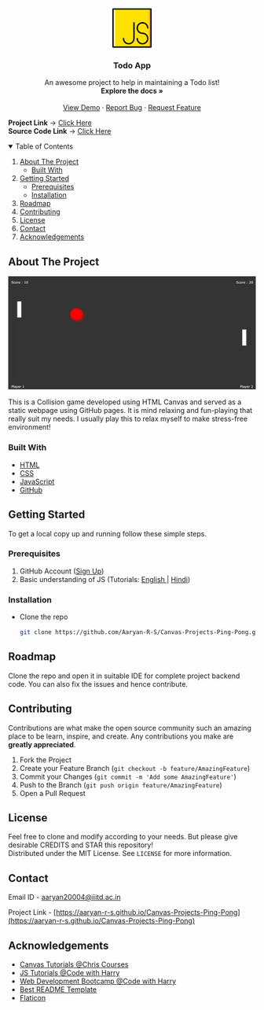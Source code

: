 <!-- PROJECT LOGO -->
<br />
<p align="center">
  <a href="https://aaryan-r-s.github.io/Canvas-Projects-Ping-Pong">
    <img src="readme-images/logo.png" alt="Logo" width="80" height="80">
  </a>

  <h3 align="center">Todo App</h3>

  <p align="center">
    An awesome project to help in maintaining a Todo list!
    <br />
    <strong>Explore the docs »</strong>
    <br />
    <br />
    <a href="https://aaryan-r-s.github.io/Canvas-Projects-Ping-Pong">View Demo</a>
    ·
    <a href="https://github.com/Aaryan-R-S/Canvas-Projects-Ping-Pong/issues">Report Bug</a>
    ·
    <a href="https://github.com/Aaryan-R-S/Canvas-Projects-Ping-Pong/issues">Request Feature</a>
    <br />
</p>

**Project Link** -> [Click Here](https://aaryan-r-s.github.io/Canvas-Projects-Ping-Pong)
<br>
**Source Code Link** -> [Click Here](https://github.com/Aaryan-R-S/Canvas-Projects-Ping-Pong)
<br>

<!-- TABLE OF CONTENTS -->
<details open="open">
  <summary>Table of Contents</summary>
  <ol>
    <li>
      <a href="#about-the-project">About The Project</a>
      <ul>
        <li><a href="#built-with">Built With</a></li>
      </ul>
    </li>
    <li>
      <a href="#getting-started">Getting Started</a>
      <ul>
        <li><a href="#prerequisites">Prerequisites</a></li>
        <li><a href="#installation">Installation</a></li>
      </ul>
    </li>
    <li><a href="#roadmap">Roadmap</a></li>
    <li><a href="#contributing">Contributing</a></li>
    <li><a href="#license">License</a></li>
    <li><a href="#contact">Contact</a></li>
    <li><a href="#acknowledgements">Acknowledgements</a></li>
  </ol>
</details>



<!-- ABOUT THE PROJECT -->
## About The Project

![Product Name Screen Shot][product-screenshot]

This is a Collision game developed using HTML Canvas and served as a static webpage using GitHub pages. It is mind relaxing and fun-playing that really suit my needs. I usually play this to relax myself to make stress-free environment!

### Built With

* [HTML](https://www.w3schools.com/html/)
* [CSS](https://www.w3schools.com/css/default.asp)
* [JavaScript](https://www.javascript.com/)
* [GitHub](https://github.com)



<!-- GETTING STARTED -->
## Getting Started

To get a local copy up and running follow these simple steps.

### Prerequisites

1. GitHub Account ([Sign Up](https://github.com))
2. Basic understanding of JS (Tutorials: [English ](https://www.youtube.com/playlist?list=PLRAV69dS1uWSxUIk5o3vQY2-_VKsOpXLD)| [Hindi](https://youtu.be/hKB-YGF14SY))


### Installation

- Clone the repo
   ```sh
   git clone https://github.com/Aaryan-R-S/Canvas-Projects-Ping-Pong.git
   ```


<!-- ROADMAP -->
## Roadmap

Clone the repo and open it in suitable IDE for complete project backend code. You can also fix the issues and hence contribute.



<!-- CONTRIBUTING -->
## Contributing

Contributions are what make the open source community such an amazing place to be learn, inspire, and create. Any contributions you make are **greatly appreciated**.

1. Fork the Project
2. Create your Feature Branch (`git checkout -b feature/AmazingFeature`)
3. Commit your Changes (`git commit -m 'Add some AmazingFeature'`)
4. Push to the Branch (`git push origin feature/AmazingFeature`)
5. Open a Pull Request

<!-- LICENSE -->
## License

Feel free to clone and modify according to your needs. But please give desirable CREDITS and STAR this repository!<br> Distributed under the MIT License. See `LICENSE` for more information.


<!-- CONTACT -->
## Contact

Email ID - aaryan20004@iiitd.ac.in

Project Link - [https://aaryan-r-s.github.io/Canvas-Projects-Ping-Pong](https://aaryan-r-s.github.io/Canvas-Projects-Ping-Pong)


<!-- ACKNOWLEDGEMENTS -->
## Acknowledgements
* [Canvas Tutorials @Chris Courses](https://www.youtube.com/playlist?list=PLpPnRKq7eNW3We9VdCfx9fprhqXHwTPXL)
* [JS Tutorials @Code with Harry](https://youtu.be/hKB-YGF14SY)
* [Web Development Bootcamp @Code with Harry](https://youtube.com/playlist?list=PLu0W_9lII9agiCUZYRsvtGTXdxkzPyItg)
* [Best README Template](https://github.com/othneildrew/Best-README-Template)
* [Flaticon](https://flaticon.com)


<!-- MARKDOWN LINKS & IMAGES -->
[product-screenshot]: readme-images/screenshot.png
